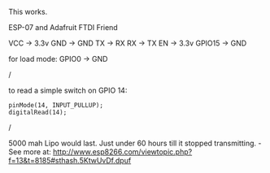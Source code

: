 This works.

ESP-07 and Adafruit FTDI Friend



VCC -> 3.3v
GND -> GND
TX -> RX
RX -> TX
EN -> 3.3v
GPIO15 -> GND

for load mode:
GPIO0 -> GND


/

to read a simple switch on GPIO 14:

    pinMode(14, INPUT_PULLUP);
    digitalRead(14);



/

5000 mah Lipo would last. Just under 60 hours till it stopped transmitting. - See more at: http://www.esp8266.com/viewtopic.php?f=13&t=8185#sthash.5KtwUvDf.dpuf